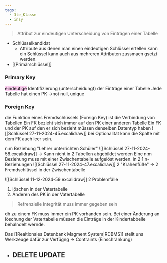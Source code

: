 ```yaml
---
tags:
  - 3te_Klasse
  - insy
---
```

> Attribut zur eindeutigen Unterscheidung von Einträgen einer Tabelle

- Schlüsselkandidat
	- Attribute aus denen man einen eindeutigen Schlüssel ertellen kann ein Schlüssel kann auch aus mehreren Attributen zussmaen gsetzt werden. 
- [[Primärschlüssel]]

### Primary Key

<mark style="background: #FFB8EBA6;">eindeutige</mark> Identifizierung (unterscheidungf) der Einträge einer Tabelle
Jede Tabelle hat einen PK →not null, unique
### Foreign Key

die Funktion eines Fremdschlüssels (Foreign Key) ist die Verbindung von Tabellen
Ein FK bezieht sich immer auf den PK einer anderen Tabelle
Ein FK und der PK auf den er sich bezieht müssen denselben  Datentyp haben
![[Schlüssel 27-11-2024-45.excalidraw]]
bei Optionalität kann die Spalte mit dem FK auch leer sein.

n:m Beziehung
"Lehrer unterrichten Schüler"
![[Schlüssel 27-11-2024-58.excalidraw]]
→ Kann nicht in 2 Tabellen abgebildet werden
Eine n:m Beziehung muss mit einer Zwischentabelle aufgelöst werden.
in 2 1:n-Beziehungen
![[Schlüssel 27-11-2024-47.excalidraw]]
2 "Krähenfüße" → 2 Fremdschlüssel in der Zwischentabelle

![[Schlüssel 11-12-2024-59.excalidraw]]
2 Problemfälle
1. löschen in der Vatertabelle
2. Änderen des PK in der Vatertabelle

> Refrenzielle Integrität muss immer gegeben sein

dh  zu einem FK muss immer ein PK vorhanden sein.
Bei einer Änderung an löschung der Vatertabelle müssen die Einträge in der Kindertabbelle behalndelt wernde.

Das [[Realtionales Datenbank Magment System|RDBMS]] stellt uns Werkzeuge dafür zur Verfügng
→ Contraints (Einschränkung)

- DELETE UPDATE
	- 